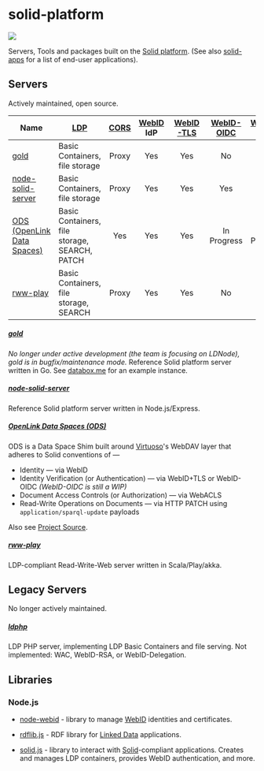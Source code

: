 # solid-platform
[![](https://img.shields.io/badge/project-Solid-7C4DFF.svg?style=flat-square)](https://github.com/solid/solid)

Servers, Tools and packages built on the
[Solid platform](https://github.com/solid/solid-spec).
(See also [solid-apps](https://github.com/solid/solid-apps) for a list of
end-user applications).

## Servers
Actively maintained, open source.

Name | [LDP](https://www.w3.org/TR/ldp/) | [CORS](https://github.com/solid/solid-spec/blob/master/recommendations-server.md) | [WebID](https://github.com/solid/solid-spec/blob/master/solid-webid-profiles.md) IdP | [WebID-TLS](https://github.com/solid/solid-spec/blob/master/authn-webid-tls.md) | [WebID-OIDC](https://github.com/solid/webid-oidc-spec) | [WebID-RSA](https://github.com/solid/solid/blob/master/proposals/auth-webid-rsa.md) | WebID-Delegation | [WAC](https://github.com/solid/web-access-control-spec) | [WSS](https://github.com/solid/solid-spec/blob/master/api-websockets.md) |
-----|-----|:----:|:--------------:|:---------:|:----------:|:---------:|:----------------:|:---:|:---:|
[gold](https://github.com/linkeddata/gold)|Basic Containers, file storage|Proxy|Yes|Yes|No|Yes|Yes|Yes|Yes|
[node-solid-server](https://github.com/solid/node-solid-server/)|Basic Containers, file storage|Proxy|Yes|Yes|Yes|No|In Progress|Yes|Yes|
[ODS (OpenLink Data Spaces)](https://github.com/openlink/virtuoso-opensource/tree/develop/7/appsrc)|Basic Containers, file storage, SEARCH, PATCH|Yes|Yes|Yes|In Progress|Not Planned|Yes|Yes|Yes|
[rww-play](https://github.com/read-write-web/rww-play)|Basic Containers, file storage, SEARCH|Proxy|  Yes  |  Yes  |  No  |  No  |  N/A  |  Yes  |  ?  |

##### [gold](https://github.com/linkeddata/gold)
*No longer under active development (the team is focusing on LDNode),
gold is in bugfix/maintenance mode.*
Reference Solid platform server written in Go.
See [databox.me](https://databox.me/) for an example instance.

##### [node-solid-server](https://github.com/solid/node-solid-server/)
Reference Solid platform server written in Node.js/Express.

##### [OpenLink Data Spaces (ODS)](http://ods.openlinksw.com/owiki/wiki/ODS)
ODS is a Data Space Shim built around [Virtuoso](https://virtuoso.openlinksw.com/)'s WebDAV layer that adheres to Solid conventions of —
* Identity — via WebID
* Identity Verification (or Authentication) — via WebID+TLS or WebID-OIDC _(WebID-OIDC is still a WIP)_
* Document Access Controls (or Authorization) — via WebACLS
* Read-Write Operations on Documents — via HTTP PATCH using `application/sparql-update` payloads

Also see [Project Source](https://github.com/openlink/virtuoso-opensource/tree/develop/7/appsrc).

##### [rww-play](https://github.com/read-write-web/rww-play)
LDP-compliant Read-Write-Web server written in Scala/Play/akka.

## Legacy Servers
No longer actively maintained.

##### [ldphp](https://github.com/linkeddata/ldphp)
LDP PHP server, implementing LDP Basic Containers and file serving.
Not implemented: WAC, WebID-RSA, or WebID-Delegation.

## Libraries

### Node.js
* [node-webid](https://github.com/linkeddata/node-webid/) - library to manage
    [WebID](http://www.w3.org/2005/Incubator/webid/spec/identity/) identities
    and certificates.

* [rdflib.js](https://github.com/linkeddata/rdflib.js/) - RDF library for
    [Linked Data](http://www.w3.org/DesignIssues/LinkedData.html) applications.

* [solid.js](https://github.com/solid/solid.js) - library to interact with
    [Solid](https://github.com/solid/solid-spec)-compliant applications.
    Creates and manages LDP containers, provides WebID authentication, and more.
